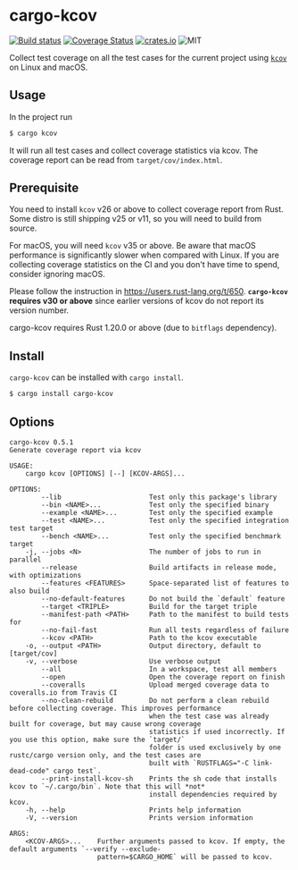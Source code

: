 cargo-kcov
==========

[![Build status](https://travis-ci.org/kennytm/cargo-kcov.svg?branch=master)](https://travis-ci.org/kennytm/cargo-kcov)
[![Coverage Status](https://coveralls.io/repos/github/kennytm/cargo-kcov/badge.svg?branch=master)](https://coveralls.io/github/kennytm/cargo-kcov?branch=master)
[![crates.io](http://meritbadge.herokuapp.com/cargo-kcov)](https://crates.io/crates/cargo-kcov)
![MIT](https://img.shields.io/badge/license-MIT-blue.svg)

Collect test coverage on all the test cases for the current project using
[`kcov`](https://simonkagstrom.github.io/kcov/) on Linux and macOS.

Usage
-----

In the project run

```sh
$ cargo kcov
```

It will run all test cases and collect coverage statistics via kcov. The coverage report can be read
from `target/cov/index.html`.

Prerequisite
------------

You need to install `kcov` v26 or above to collect coverage report from Rust. Some distro is still
shipping v25 or v11, so you will need to build from source.

For macOS, you will need `kcov` v35 or above. Be aware that macOS performance is significantly
slower when compared with Linux. If you are collecting coverage statistics on the CI and you don't
have time to spend, consider ignoring macOS.

Please follow the instruction in <https://users.rust-lang.org/t/650>. **`cargo-kcov` requires v30 or
above** since earlier versions of kcov do not report its version number.

cargo-kcov requires Rust 1.20.0 or above (due to `bitflags` dependency).

Install
-------

`cargo-kcov` can be installed with `cargo install`.

```sh
$ cargo install cargo-kcov
```

Options
-------

```text
cargo-kcov 0.5.1
Generate coverage report via kcov

USAGE:
    cargo kcov [OPTIONS] [--] [KCOV-ARGS]...

OPTIONS:
        --lib                      Test only this package's library
        --bin <NAME>...            Test only the specified binary
        --example <NAME>...        Test only the specified example
        --test <NAME>...           Test only the specified integration test target
        --bench <NAME>...          Test only the specified benchmark target
    -j, --jobs <N>                 The number of jobs to run in parallel
        --release                  Build artifacts in release mode, with optimizations
        --features <FEATURES>      Space-separated list of features to also build
        --no-default-features      Do not build the `default` feature
        --target <TRIPLE>          Build for the target triple
        --manifest-path <PATH>     Path to the manifest to build tests for
        --no-fail-fast             Run all tests regardless of failure
        --kcov <PATH>              Path to the kcov executable
    -o, --output <PATH>            Output directory, default to [target/cov]
    -v, --verbose                  Use verbose output
        --all                      In a workspace, test all members
        --open                     Open the coverage report on finish
        --coveralls                Upload merged coverage data to coveralls.io from Travis CI
        --no-clean-rebuild         Do not perform a clean rebuild before collecting coverage. This improves performance
                                   when the test case was already built for coverage, but may cause wrong coverage
                                   statistics if used incorrectly. If you use this option, make sure the `target/`
                                   folder is used exclusively by one rustc/cargo version only, and the test cases are
                                   built with `RUSTFLAGS="-C link-dead-code" cargo test`.
        --print-install-kcov-sh    Prints the sh code that installs kcov to `~/.cargo/bin`. Note that this will *not*
                                   install dependencies required by kcov.
    -h, --help                     Prints help information
    -V, --version                  Prints version information

ARGS:
    <KCOV-ARGS>...    Further arguments passed to kcov. If empty, the default arguments `--verify --exclude-
                      pattern=$CARGO_HOME` will be passed to kcov.
```
